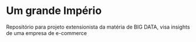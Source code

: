 # Um grande Império
Repositório para projeto extensionista da matéria de BIG DATA, visa insights de uma empresa de e-commerce
